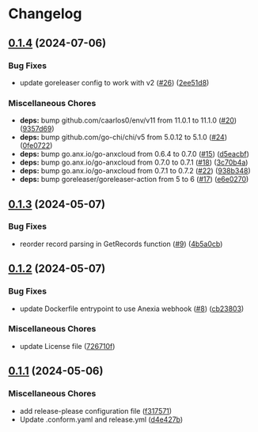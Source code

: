 # Changelog

## [0.1.4](https://github.com/ProbstenHias/external-dns-anexia-webhook/compare/v0.1.3...v0.1.4) (2024-07-06)


### Bug Fixes

* update goreleaser config to work with v2 ([#26](https://github.com/ProbstenHias/external-dns-anexia-webhook/issues/26)) ([2ee51d8](https://github.com/ProbstenHias/external-dns-anexia-webhook/commit/2ee51d8b16f54cf89af4d2d2b1b8a03fc0143a3b))


### Miscellaneous Chores

* **deps:** bump github.com/caarlos0/env/v11 from 11.0.1 to 11.1.0 ([#20](https://github.com/ProbstenHias/external-dns-anexia-webhook/issues/20)) ([9357d69](https://github.com/ProbstenHias/external-dns-anexia-webhook/commit/9357d693f271a04903590a66f9209a3e9b2403a8))
* **deps:** bump github.com/go-chi/chi/v5 from 5.0.12 to 5.1.0 ([#24](https://github.com/ProbstenHias/external-dns-anexia-webhook/issues/24)) ([0fe0722](https://github.com/ProbstenHias/external-dns-anexia-webhook/commit/0fe07221b59895b956e1d82a9ff183118ba48c37))
* **deps:** bump go.anx.io/go-anxcloud from 0.6.4 to 0.7.0 ([#15](https://github.com/ProbstenHias/external-dns-anexia-webhook/issues/15)) ([d5eacbf](https://github.com/ProbstenHias/external-dns-anexia-webhook/commit/d5eacbf84c3aec027d0a15090f527b6dbe2244d6))
* **deps:** bump go.anx.io/go-anxcloud from 0.7.0 to 0.7.1 ([#18](https://github.com/ProbstenHias/external-dns-anexia-webhook/issues/18)) ([3c70b4a](https://github.com/ProbstenHias/external-dns-anexia-webhook/commit/3c70b4ac9055d76c77b78bca4d09f62dbaa3acda))
* **deps:** bump go.anx.io/go-anxcloud from 0.7.1 to 0.7.2 ([#22](https://github.com/ProbstenHias/external-dns-anexia-webhook/issues/22)) ([938b348](https://github.com/ProbstenHias/external-dns-anexia-webhook/commit/938b348eaacdae868809e55471599c958348f59c))
* **deps:** bump goreleaser/goreleaser-action from 5 to 6 ([#17](https://github.com/ProbstenHias/external-dns-anexia-webhook/issues/17)) ([e6e0270](https://github.com/ProbstenHias/external-dns-anexia-webhook/commit/e6e02708099b8b6de19c6fd5649e7c2e47786b1a))

## [0.1.3](https://github.com/ProbstenHias/external-dns-anexia-webhook/compare/v0.1.2...v0.1.3) (2024-05-07)


### Bug Fixes

* reorder record parsing in GetRecords function ([#9](https://github.com/ProbstenHias/external-dns-anexia-webhook/issues/9)) ([4b5a0cb](https://github.com/ProbstenHias/external-dns-anexia-webhook/commit/4b5a0cbebd245bf2c7e60ec1ad1b6777b165a182))

## [0.1.2](https://github.com/ProbstenHias/external-dns-anexia-webhook/compare/v0.1.1...v0.1.2) (2024-05-07)


### Bug Fixes

* update Dockerfile entrypoint to use Anexia webhook ([#8](https://github.com/ProbstenHias/external-dns-anexia-webhook/issues/8)) ([cb23803](https://github.com/ProbstenHias/external-dns-anexia-webhook/commit/cb23803208d016143aceb9fad4b5c5557d413286))


### Miscellaneous Chores

* update License file ([726710f](https://github.com/ProbstenHias/external-dns-anexia-webhook/commit/726710f9845919b8e0b775e7d7c045309826893d))

## [0.1.1](https://github.com/ProbstenHias/external-dns-anexia-webhook/compare/v0.1.0...v0.1.1) (2024-05-06)


### Miscellaneous Chores

* add release-please configuration file ([f317571](https://github.com/ProbstenHias/external-dns-anexia-webhook/commit/f3175717f5420f5bdf83c2572b102113b0b3f96e))
* Update .conform.yaml and release.yml ([d4e427b](https://github.com/ProbstenHias/external-dns-anexia-webhook/commit/d4e427b19a318e852ab49cb236fb41bb72820220))
